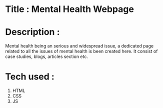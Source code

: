 # Title : Mental Health Webpage

# Description : 

Mental health being an serious and widespread issue, a dedicated page related to all the issues of mental health is been created here. It consist of case studies, blogs, articles section etc.

# Tech used :

1. HTML
2. CSS
3. JS
